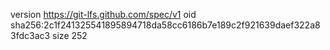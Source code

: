 version https://git-lfs.github.com/spec/v1
oid sha256:2c1f241325541895894718da58cc6186b7e189c2f921639daef322a83fdc3ac3
size 252
